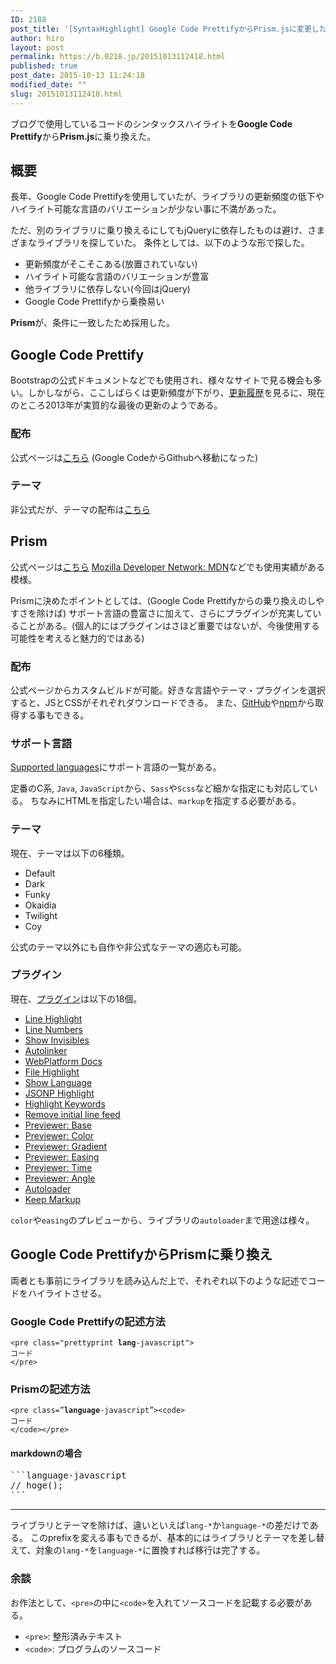 ```yaml
---
ID: 2188
post_title: '[SyntaxHighlight] Google Code PrettifyからPrism.jsに変更した時に気をつけたこと'
author: hiro
layout: post
permalink: https://b.0218.jp/20151013112418.html
published: true
post_date: 2015-10-13 11:24:18
modified_date: ""
slug: 20151013112418.html
---
```

ブログで使用しているコードのシンタックスハイライトを**Google Code Prettify**から**Prism.js**に乗り換えた。

<!--more-->

## 概要
長年、Google Code Prettifyを使用していたが、ライブラリの更新頻度の低下やハイライト可能な言語のバリエーションが少ない事に不満があった。

ただ、別のライブラリに乗り換えるにしてもjQueryに依存したものは避け、さまざまなライブラリを探していた。
条件としては、以下のような形で探した。

* 更新頻度がそこそこある(放置されていない)
* ハイライト可能な言語のバリエーションが豊富
* 他ライブラリに依存しない(今回はjQuery)
* Google Code Prettifyから乗換易い

**Prism**が、条件に一致したため採用した。

## Google Code Prettify
Bootstrapの公式ドキュメントなどでも使用され、様々なサイトで見る機会も多い。しかしながら、ここしばらくは更新頻度が下がり、[更新履歴](https://github.com/google/code-prettify/blob/master/CHANGES.md)を見るに、現在のところ2013年が実質的な最後の更新のようである。

### 配布
公式ページは[こちら](https://github.com/google/code-prettify) (Google CodeからGithubへ移動になった)

### テーマ
非公式だが、テーマの配布は[こちら](http://jmblog.github.io/color-themes-for-google-code-prettify/)


## Prism
公式ページは[こちら](http://prismjs.com)
[Mozilla Developer Network: MDN](https://developer.mozilla.org/ja/)などでも使用実績がある模様。

Prismに決めたポイントとしては、(Google Code Prettifyからの乗り換えのしやすさを除けば) サポート言語の豊富さに加えて、さらにプラグインが充実していることがある。(個人的にはプラグインはさほど重要ではないが、今後使用する可能性を考えると魅力的ではある)

### 配布
公式ページからカスタムビルドが可能。好きな言語やテーマ・プラグインを選択すると、JSとCSSがそれぞれダウンロードできる。
また、[GitHub](https://github.com/PrismJS/prism)や[npm](https://www.npmjs.com/package/prismjs)から取得する事もできる。


### サポート言語
[Supported languages](http://prismjs.com/#languages-list)にサポート言語の一覧がある。

定番のC系, `Java`, `JavaScript`から、`Sass`や`Scss`など細かな指定にも対応している。
ちなみにHTMLを指定したい場合は、`markup`を指定する必要がある。

### テーマ
現在、テーマは以下の6種類。

* Default
* Dark
* Funky
* Okaidia
* Twilight
* Coy

公式のテーマ以外にも自作や非公式なテーマの適応も可能。

### プラグイン
現在、[プラグイン](http://prismjs.com/#plugins)は以下の18個。

* [Line Highlight](http://prismjs.com/plugins/line-highlight)
* [Line Numbers](http://prismjs.com/plugins/line-numbers)
* [Show Invisibles](http://prismjs.com/plugins/show-invisibles)
* [Autolinker](http://prismjs.com/plugins/autolinker)
* [WebPlatform Docs](http://prismjs.com/plugins/wpd)
* [File Highlight](http://prismjs.com/plugins/file-highlight)
* [Show Language](http://prismjs.com/plugins/show-language)
* [JSONP Highlight](http://prismjs.com/plugins/jsonp-highlight)
* [Highlight Keywords](http://prismjs.com/plugins/highlight-keywords)
* [Remove initial line feed](http://prismjs.com/plugins/remove-initial-line-feed)
* [Previewer: Base](http://prismjs.com/plugins/previewer-base)
* [Previewer: Color](http://prismjs.com/plugins/previewer-color)
* [Previewer: Gradient](http://prismjs.com/plugins/previewer-gradient)
* [Previewer: Easing](http://prismjs.com/plugins/previewer-easing)
* [Previewer: Time](http://prismjs.com/plugins/previewer-time)
* [Previewer: Angle](http://prismjs.com/plugins/previewer-angle)
* [Autoloader](http://prismjs.com/plugins/autoloader)
* [Keep Markup](http://prismjs.com/plugins/keep-markup)

`color`や`easing`のプレビューから、ライブラリの`autoloader`まで用途は様々。



## Google Code PrettifyからPrismに乗り換え
両者とも事前にライブラリを読み込んだ上で、それぞれ以下のような記述でコードをハイライトさせる。

### Google Code Prettifyの記述方法
<pre class="language-markup"><code>&lt;pre class="prettyprint <b>lang</b>-javascript"&gt;
コード
&lt;/pre&gt;</code></pre>

### Prismの記述方法
<pre class="language-markup"><code>&lt;pre <span class="red">class=”<b>language</b>-javascript”</span>&gt;&lt;code&gt;
コード
&lt;/code&gt;&lt;/pre&gt; </code></pre>

#### markdownの場合
<pre>
```language-javascript
// hoge();
```
</pre>

---

ライブラリとテーマを除けば、違いといえば`lang-*`か`language-*`の差だけである。
このprefixを変える事もできるが、基本的にはライブラリとテーマを差し替えて、対象の`lang-*`を`language-*`に置換すれば移行は完了する。

### 余談
お作法として、`<pre>`の中に`<code>`を入れてソースコードを記載する必要がある。

* `<pre>`: 整形済みテキスト
* `<code>`: プログラムのソースコード